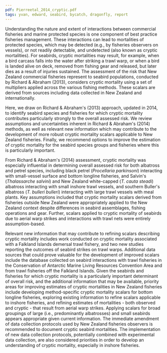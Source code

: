 ```yaml
---
pdf: Pierreetal_2014_cryptic.pdf
tags: yvan, edward, seabird, bycatch, dragonfly, report
---
```

Understanding the nature and extent of interactions between commercial
fisheries and marine protected species is one component of best practice
fisheries management.   These interactions can lead to mortalities of
protected species, which may be detected (e.g., by fisheries observers on
vessels), or not readily detectable, and undetected (also known as cryptic
mortalities). For seabirds, cryptic mortalities may result, for example, when
a bird carcass falls into the water after striking a trawl warp, or when
a bird is landed alive on deck, removed from fishing gear and released,
but later dies as a result of injuries sustained. The assessment of the risk
that New Zealand commercial fisheries represent to seabird populations,
conducted by Richard & Abraham (2013), considers cryptic mortality using
a set of multipliers applied across the various fishing methods. These scalars
are derived from sources including data collected in New Zealand and
internationally.

Here, we draw on Richard & Abraham's (2013) approach, updated in
2014, to identify seabird species and fisheries for which cryptic mortality
contributes particularly strongly to the overall assessed risk. We review
assumptions and uncertainties inherent in Richard & Abraham's (2014)
methods, as well as relevant new information which may contribute to the
development of more robust cryptic mortality scalars applicable to New
Zealand fisheries. Finally, we recommend options to improve the estimation
of cryptic mortality for the seabird species groups and fisheries where this
is particularly important.

From Richard & Abraham's (2014) assessment, cryptic mortality was
especially influential in determining overall assessed risk for both albatross
and petrel species, including black petrel (*Procellaria parkinsoni*) interacting
with small-vessel surface and bottom longline fisheries, and Salvin's (*Thalassarche salvini*) and New Zealand white-capped (*T. cauta steadi*)
albatross interacting with small inshore trawl vessels, and southern Buller's
albatross (*T. bulleri bulleri*) interacting with large trawl vessels with meal
plants.  Key assumptions included that cryptic mortality scalars derived
from fisheries outside New Zealand were appropriately applied to the
New Zealand context despite differences in seabird assemblages, fishing
operations and gear. Further, scalars applied to cryptic mortality of seabirds
due to aerial warp strikes and interactions with trawl nets were entirely
assumption-based.

Relevant new information that may contribute to refining scalars describing
cryptic mortality includes work conducted on cryptic mortality associated
with a Falkland Islands demersal trawl fishery, and two new studies
reporting the outcomes of seabird strikes on trawl warps. Additional data
sources that could prove valuable for the development of improved scalars
include the database collected on seabird interactions with trawl fisheries
in the Conservation of Antarctic Marine Living Resources Convention Area
and from trawl fisheries off the Falkland Islands. Given the seabirds and
fisheries for which cryptic mortality is a particularly important determinant
of overall risk, and the additional information that may be available, priority areas for improving estimates of cryptic mortalities in New Zealand
fisheries include developing method-specific cryptic mortality scalars for
bottom longline fisheries, exploring existing information to refine scalars
applicable to inshore fisheries, and refining estimates of mortalities - both
observed and cryptic - that result from aerial warp strikes. Applying scalars
for broad groupings of large (i.e., predominantly albatrosses) and small
seabirds appears appropriate given current information. The immediate
amendment of data collection protocols used by New Zealand fisheries
observers is recommended to document cryptic seabird mortalities. The
implementation of new data collection protocols, potentially combined
with experimental data collection, are also considered priorities in order
to develop an understanding of cryptic mortality, especially in inshore
fisheries.
